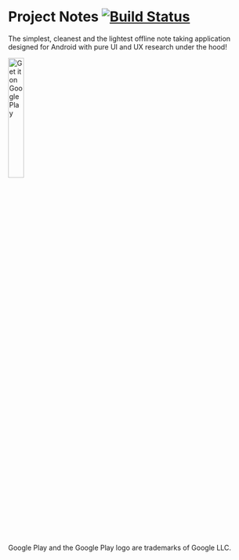 # Project Notes [![Build Status](https://travis-ci.org/prt1897/Android-NotesApp.svg?branch=master)](https://travis-ci.org/prt1897/Android-NotesApp)
The simplest, cleanest and the lightest offline note taking application designed for Android with pure UI and UX research under the hood!

<a href='https://play.google.com/store/apps/details?id=io.praveen.typenote&pcampaignid=MKT-Other-global-all-co-prtnr-py-PartBadge-Mar2515-1'><img alt='Get it on Google Play' width="25%" src='https://play.google.com/intl/en_us/badges/images/generic/en_badge_web_generic.png'/></a>

Google Play and the Google Play logo are trademarks of Google LLC.
